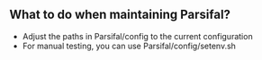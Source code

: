 

## What to do when maintaining Parsifal?

* Adjust the paths in Parsifal/config to the current configuration
* For manual testing, you can use Parsifal/config/setenv.sh


